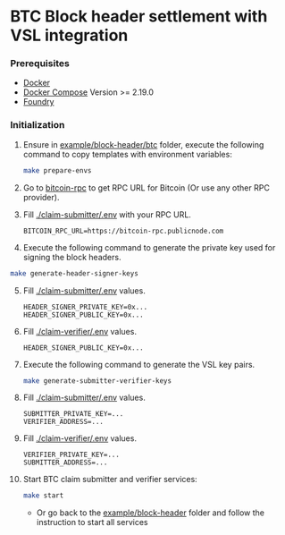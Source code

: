 # BTC Block header settlement with VSL integration

### Prerequisites

- [Docker](https://docs.docker.com/get-docker/)
- [Docker Compose](https://docs.docker.com/compose/install/) Version >= 2.19.0
- [Foundry](https://book.getfoundry.sh/getting-started/installation.html)

### Initialization

1. Ensure in [example/block-header/btc](./) folder, execute the following command to copy templates with environment variables:

   ```bash
   make prepare-envs
   ```

2. Go to [bitcoin-rpc](https://bitcoin-rpc.publicnode.com) to get RPC URL for Bitcoin (Or use any other RPC provider).

3. Fill [./claim-submitter/.env](./claim-submitter/.env) with your RPC URL.

   ```env
   BITCOIN_RPC_URL=https://bitcoin-rpc.publicnode.com
   ```

4. Execute the following command to generate the private key used for signing the block headers.

```bash
make generate-header-signer-keys
```

5. Fill [./claim-submitter/.env](./claim-submitter/.env) values.

   ```env
   HEADER_SIGNER_PRIVATE_KEY=0x...
   HEADER_SIGNER_PUBLIC_KEY=0x...
   ```

6. Fill [./claim-verifier/.env](./claim-verifier/.env) values.

   ```env
   HEADER_SIGNER_PUBLIC_KEY=0x...
   ```

7. Execute the following command to generate the VSL key pairs.

   ```bash
   make generate-submitter-verifier-keys
   ```

8. Fill [./claim-submitter/.env](./claim-submitter/.env) values.

   ```env
   SUBMITTER_PRIVATE_KEY=...
   VERIFIER_ADDRESS=...
   ```

9. Fill [./claim-verifier/.env](./claim-verifier/.env) values.

   ```env
   VERIFIER_PRIVATE_KEY=...
   SUBMITTER_ADDRESS=...
   ```

10. Start BTC claim submitter and verifier services:

    ```bash
    make start
    ```

    - Or go back to the [example/block-header](../README.md) folder and follow the instruction to start all services
